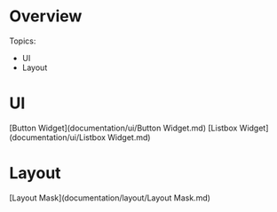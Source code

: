 # Overview

Topics:
- UI
- Layout

# UI

[Button Widget](documentation/ui/Button Widget.md) 
[Listbox Widget](documentation/ui/Listbox Widget.md)

# Layout

[Layout Mask](documentation/layout/Layout Mask.md)
